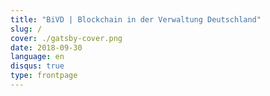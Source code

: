 ```yaml
---
title: "BiVD | Blockchain in der Verwaltung Deutschland"
slug: /
cover: ./gatsby-cover.png
date: 2018-09-30
language: en
disqus: true
type: frontpage
---
```

